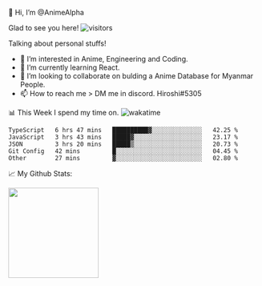 👋 Hi, I’m @AnimeAlpha

Glad to see you here!  ![visitors](https://visitor-badge.glitch.me/badge?page_id=92675084)

Talking about personal stuffs!
- 👀 I’m interested in Anime, Engineering and Coding.
- 🌱 I’m currently learning React.
- 💞️ I’m looking to collaborate on bulding a Anime Database for Myanmar People.
- 📫 How to reach me > DM me in discord. Hiroshi#5305


📊 This Week I spend my time on. ![wakatime](https://wakatime.com/badge/user/47fa5905-5b5a-4ae7-9f80-05725739cf10.svg)

<!--START_SECTION:waka-->

```text
TypeScript   6 hrs 47 mins   ██████████▓░░░░░░░░░░░░░░   42.25 %
JavaScript   3 hrs 43 mins   █████▓░░░░░░░░░░░░░░░░░░░   23.17 %
JSON         3 hrs 20 mins   █████▒░░░░░░░░░░░░░░░░░░░   20.73 %
Git Config   42 mins         █░░░░░░░░░░░░░░░░░░░░░░░░   04.45 %
Other        27 mins         ▓░░░░░░░░░░░░░░░░░░░░░░░░   02.80 %
```

<!--END_SECTION:waka-->


📈 My Github Stats:

<img height="180em" src="https://github-readme-stats.vercel.app/api?username=AnimeAlpha&show_icons=true&hide_border=true&&count_private=true&include_all_commits=true" />

<!---
AnimeAlpha/AnimeAlpha is a ✨ special ✨ repository because its `README.md` (this file) appears on your GitHub profile.
You can click the Preview link to take a look at your changes.
--->

